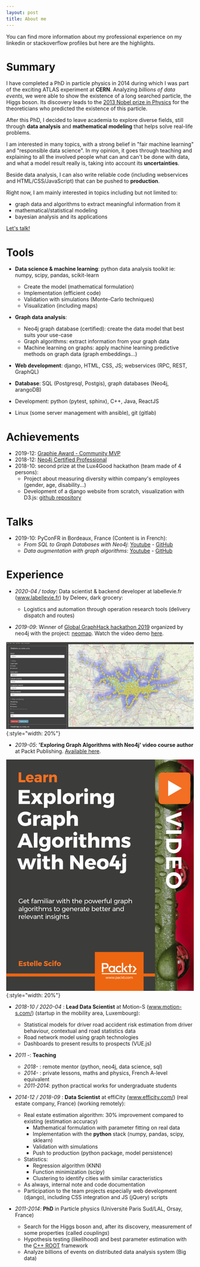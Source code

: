```yaml
---
layout: post
title: About me
---
```



You can find more information about my professional experience on my linkedin or stackoverflow profiles but here are the highlights.


# Summary

I have completed a PhD in particle physics in 2014 during which I was part of the exciting ATLAS experiment at **CERN**. Analyzing *billions of data events*, we were able to show the existence of a long searched particle, the Higgs boson. Its discovery leads to the [2013 Nobel prize in Physics](https://www.nobelprize.org/prizes/physics/2013/summary/) for the theoreticians who predicted the existence of this particle.

After this PhD, I decided to leave academia to explore diverse fields, still through **data analysis** and **mathematical modeling** that helps solve real-life problems.

I am interested in many topics, with a strong belief in "fair machine learning" and "responsible data science". In my opinion, it goes through teaching and explaining to all the involved people what can and can't be done with data, and what a model result really is, taking into account its **uncertainties**. 

Beside data analysis, I can also write reliable code (including webservices and HTML/CSS/JavaScript) that can be pushed to **production**.

<div class="info">
<p>Right now, I am mainly interested in topics including but not limited to:
    <ul>
        <li>graph data and algorithms to extract meaningful information from it</li>
		<li>mathematical/statistical modeling</li>
		<li>bayesian analysis and its applications</li>
	</ul> 
</p>
</div>

<div class="warning text-center text-red">
<a href="/contact">Let's talk!</a>
</div>

<!-- <div class="warning"> -->
<!-- I am available for short freelance missions via <a href="https://www.malt.fr/profile/estellescifo">MALT</a>. -->
<!-- </div> -->


# Tools

- **Data science & machine learning**: python data analysis toolkit ie: numpy, scipy, pandas, scikit-learn
    - Create the model (mathematical formulation)
    - Implementation (efficient code)
    - Validation with simulations (Monte-Carlo techniques)
    - Visualization (including maps)

- **Graph data analysis**:
    - Neo4j graph database (certified): create the data model that best suits your use-case
	- Graph algorithms: extract information from your graph data
	- Machine learning on graphs: apply machine learning predictive methods on graph data (graph embeddings...)


- **Web development**: django, HTML, CSS, JS; webservices (RPC, REST, GraphQL)

- **Database**: SQL (Postgresql, Postgis), graph databases (Neo4j, arangoDB)

- Development: python (pytest, sphinx), C++, Java, ReactJS

- Linux (some server management with ansible), git (gitlab)


# Achievements

- 2019-12: [Graphie Award - Community MVP](https://neo4j.com/press-releases/neo4j-announces-2019-graphie-award-winners/)
- 2018-12: [Neo4j Certified Professional](https://graphacademy.neo4j.com/certificates/43898ee59d183928339d23f5e21d52276054b3b133d48a03e71bebab024ad242.pdf)
- 2018-10: second prize at the Lux4Good hackathon (team made of 4 persons):
    - Project about measuring diversity within company's employees (gender, age, disability...)
    - Development of a django website from scratch, visualization with D3.js: [github repository](https://github.com/stellasia/l4gims)


# Talks

- 2019-10: PyConFR in Bordeaux, France (Content is in French):
    - _From SQL to Graph Databases with Neo4j_: [Youtube](https://www.youtube.com/watch?v=lk3cRSrVMTo&list=PL_dGzOUQ0cyh9OPCiPXyRP9Px72SCHUZ_&index=31&t=0s) - [GitHub](https://github.com/stellasia/pyconfr19/blob/master/SQL2Neo4j.pdf)
	- _Data augmentation with graph algorithms_: [Youtube](https://www.youtube.com/watch?v=v_EZTo45FtE&list=PL_dGzOUQ0cyh9OPCiPXyRP9Px72SCHUZ_&index=69&t=0s) - [GitHub](https://github.com/stellasia/pyconfr19/blob/master/GraphAlgorithms.pdf)


# Experience

- _2020-04 / today_: Data scientist & backend developer at labellevie.fr (www.labellevie.fr) by Deleev, dark grocery:
    - Logistics and automation through operation research tools (delivery dispatch and routes)

- _2019-09_: Winner of [Global GraphHack hackathon 2019](https://globalgraphhack.devpost.com/) organized by neo4j with the project: [neomap](https://github.com/stellasia/neomap/). Watch the video demo [here](https://devpost.com/software/neomap-m4xcju).

![neomap screenshot](/img/neomap-screenshot.jpg){:style="width: 20%"}


- _2019-05_: **'Exploring Graph Algorithms with Neo4j' video course author** at Packt Publishing. [Available here](https://www.packtpub.com/application-development/exploring-graph-algorithms-neo4j-video).

![Course cover](/img/1853654-original.png){:style="width: 20%"}


- _2018-10 / 2020-04_ : **Lead Data Scientist** at Motion-S (www.motion-s.com/) (startup in the mobility area, Luxembourg):
    - Statistical models for driver road accident risk estimation from driver behaviour, contextual and road statistics data
	- Road network model using graph technologies
	- Dashboards to present results to prospects (VUE.js)


- _2011 -_: **Teaching**
    - _2018-_ : remote mentor (python, neo4j, data science, sql)
    - _2014-_ : private lessons, maths and physics, French A-level equivalent
    - _2011-2014_: python practical works for undergraduate students


- _2014-12 / 2018-09_ : **Data Scientist** at effiCity (www.efficity.com/) (real estate company, France) (working remotely):
    - Real estate estimation algorithm: 30% improvement compared to existing (estimation accuracy)
	    - Mathematical formulation with parameter fitting on real data
	    - Implementation with the  **python** stack (numpy, pandas, scipy, sklearn)
	    - Validation with simulations
	    - Push to production (python package, model persistence)
    - Statistics:
	    - Regression algorithm (KNN)
	    - Function minimization (scipy)
	    - Clustering to identify cities with similar caracteristics
    - As always, internal note and code documentation
    - Participation to the team projects especially web development (django), including CSS integration and JS (jQuery) scripts


- _2011-2014_: **PhD** in Particle physics (Université Paris Sud/LAL, Orsay, France)
    - Search for the Higgs boson and, after its discovery, measurement of some properties (called _couplings_)
	- Hypothesis testing (likelihood) and best parameter estimation with the [C++ ROOT](//root.cern.ch) framework
	- Analyze billions of events on distributed data analysis system (Big data)

